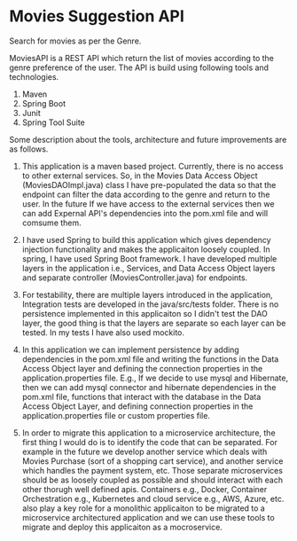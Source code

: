 # Movies Suggestion API
Search for movies as per the Genre.

MoviesAPI is a REST API which return the list of movies according to the genre preference of the user. The API is build using following tools and technologies.

1. Maven
2. Spring Boot
3. Junit
3. Spring Tool Suite

Some description about the tools, architecture and future improvements are as follows.

1. This application is a maven based project. Currently, there is no access to other external services. So, in the Movies Data Access Object (MoviesDAOImpl.java) class I have
pre-populated the data so that the endpoint can filter the data according to the genre and return to the user. In the future If we have access to the external services then we can add
Expernal API's dependencies into the pom.xml file and will comsume them.

2. I have used Spring to build this application which gives dependency injection functionality and makes the applicaiton loosely coupled. In spring, I have used Spring Boot
framework. I have developed multiple layers in the application i.e., Services, and Data Access Object layers and separate controller (MoviesController.java) for endpoints.

3. For testability, there are multiple layers introduced in the application, Integration tests are developed in the java/src/tests folder. There is no persistence implemented in 
this applicaiton so I didn't test the DAO layer, the good thing is that the layers are separate so each layer can be tested. In my tests I have also used mockito.

4. In this application we can implement persistence by adding dependencies in the pom.xml file and writing the functions in the Data Access Object layer and defining the connection
properties in the application.properties file. E.g., If we decide to use mysql and Hibernate, then we can add mysql connector and hibernate dependencies in the pom.xml file, 
functions that interact with the database in the Data Access Object Layer, and defining connection properties in the application.properties file or custom properties file.

5. In order to migrate this application to a microservice architecture, the first thing I would do is to identify the code that can be separated. For example in the future we develop
another service which deals with Movies Purchase (sort of a shopping cart service), and another service which handles the payment system, etc. Those separate microservices should be
as loosely coupled as possible and should interact with each other thorugh well defined apis. Containers e.g., Docker, Container Orchestration e.g., Kubernetes and cloud service
e.g., AWS, Azure, etc. also play a key role for a monolithic applicaiton to be migrated to a microservice architectured application and we can use these tools to migrate and 
deploy this applicaiton as a mocroservice.	
